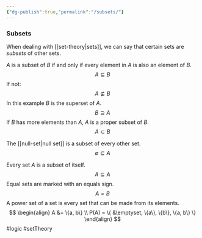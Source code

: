 ```yaml
---
{"dg-publish":true,"permalink":"/subsets/"}
---
```


### Subsets
When dealing with [[set-theory|sets]], we can say that certain sets are _subsets_ of other sets.

$A$ is a subset of $B$ if and only if every element in $A$ is also an element of $B$.
$$A \subseteq B$$
If not:
$$A \nsubseteq B$$
In this example $B$ is the superset of $A$.
$$B \supseteq A$$
If $B$ has more elements than $A$, $A$ is a proper subset of $B$.
$$A \subset B$$

The [[null-set|null set]] is a subset of every other set.
$$\emptyset \subseteq A$$

Every set $A$ is a subset of itself.
$$A \subseteq A$$
Equal sets are marked with an equals sign.
$$A = B$$
A power set of a set is every set that can be made from its elements.
$$
\begin{align}
	A &= \{a, b\} \\
	P(A) = \{ &\emptyset, \{a\}, \{b\}, \{a, b\} \}
\end{align}
$$
#logic #setTheory 
